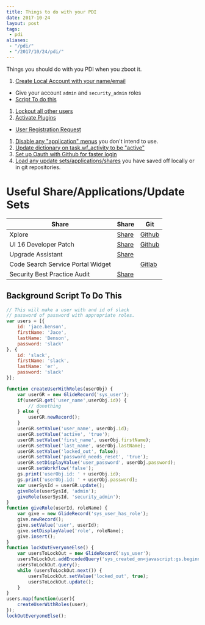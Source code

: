 ```yaml
---
title: Things to do with your PDI
date: 2017-10-24
layout: post
tags:
 - pdi
aliases:
 - "/pdi/"
 - "/2017/10/24/pdi/"
---
```

Things you should do with you PDI when you zboot it.

<!--more-->

1. [Create Local Account with your name/email](https://.service-now.com/nav_to.do?uri=%2Fsys_user_list.do)
  - Give your account `admin` and `security_admin` roles
  - [Script To do this](#background-script-to-do-this)
1. [Lockout all other users](https://.service-now.com/nav_to.do?uri=%2Fsys_user_list.do)
1. [Activate Plugins](https://.service-now.com/nav_to.do?uri=%2Fv_plugin_list.do)
  - [User Registration Request](https://.service-now.com/v_plugin.do?sys_id=com.snc.user_registration)
1. [Disable any "application" menus](https://.service-now.com/nav_to.do?uri=%2Fsys_app_application_list.do) you don't intend to use.
1. [Update dictionary on task.wf_activity to be "active"](https://.service-now.com/nav_to.do?uri=%2Fsys_dictionary_list.do%3Fsysparm_query%3Dname%253Dtask%255Eelement%253Dwf_activity)
1. [Set up Oauth with Github for faster login](https://community.servicenow.com/community/develop/developer-relations/blog/2017/03/10/live-coding-happy-hour-recap-for-march-10-2017-oauth-part-3-github-api-and-one-token-per-user)
1. [Load any update sets/applications/shares](https://.service-now.com/nav_to.do?uri=%2Fsys_remote_update_set_list.do) you have saved off locally or in git repositories.

# Useful Share/Applications/Update Sets

| Share                             | Share                                                                                                                           | Git                          |
| --------------------------------- | ------------------------------------------------------------------------------------------------------------------------------- | ---------------------------------------------------------------------------------- |
| Xplore                            | [Share](https://developer.servicenow.com/app.do#!/share/contents/9650888_xplore_developer_toolkit?v=4.05&t=PRODUCT_DETAILS)     | [Github](https://github.com/thewhitespace/Xplore/)                                 |
| UI 16 Developer Patch             | [Share](https://developer.servicenow.com/app.do#!/share/contents/9650888_ui16_developer_patch?v=2.04&t=PRODUCT_DETAILS)         | [Github](https://github.com/thewhitespace/UI16-Developer-Patch/)                   |
| Upgrade Assistant                 | [Share](https://developer.servicenow.com/app.do#!/share/contents/2574393_ws_upgrade_assistant?v=2&t=PRODUCT_DETAILS)            |                                                                                    |
| Code Search Service Portal Widget |                                                                                                                                 | [Gitlab](https://gitlab.com/jacebenson/servicenow-codesearch/blob/docs/README.md)  |
| Security Best Practice Audit      | [Share](https://developer.servicenow.com/app.do#!/share/contents/7852853_security_best_practice_audit?v=3.03&t=PRODUCT_DETAILS) |                                                                                    |

## Background Script To Do This

```js
// This will make a user with and id of slack
// password of password with appropriate roles.
var users = [{
    id: 'jace.benson',
    firstName: 'Jace',
    lastName: 'Benson',
    password: 'slack'
}, {
    id: 'slack',
    firstName: 'slack',
    lastName: 'er',
    password: 'slack'
}];

function createUserWithRoles(userObj) {
    var userGR = new GlideRecord('sys_user');
    if(userGR.get('user_name',userObj.id)) {
        // donothing
    } else {
        userGR.newRecord();
    }
    userGR.setValue('user_name', userObj.id);
    userGR.setValue('active', 'true');
    userGR.setValue('first_name', userObj.firstName);
    userGR.setValue('last_name', userObj.lastName);
    userGR.setValue('locked_out', false);
    userGR.setValue('password_needs_reset', 'true');
    userGR.setDisplayValue('user_password', userObj.password);
    userGR.setWorkflow('false');
    gs.print('userObj.id: ' + userObj.id);
    gs.print('userObj.id: ' + userObj.password);
    var userSysId = userGR.update();
    giveRole(userSysId, 'admin');
    giveRole(userSysId, 'security_admin');
}
function giveRole(userId, roleName) {
    var give = new GlideRecord('sys_user_has_role');
    give.newRecord();
    give.setValue('user', userId);
    give.setDisplayValue('role', roleName);
    give.insert();
}
function lockOutEveryoneElse() {
    var usersToLockOut = new GlideRecord('sys_user');
    usersToLockOut.addEncodedQuery('sys_created_on<javascript:gs.beginningOfToday()');
    usersToLockOut.query();
    while (usersToLockOut.next()) {
        usersToLockOut.setValue('locked_out', true);
        usersToLockOut.update();
    }
}
users.map(function(user){
    createUserWithRoles(user);
});
lockOutEveryoneElse();
```
